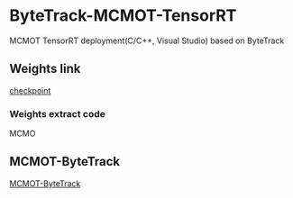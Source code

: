 # ByteTrack-MCMOT-TensorRT
MCMOT TensorRT deployment(C/C++, Visual Studio) based on ByteTrack

## Weights link
[checkpoint](https://pan.baidu.com/s/10HO98nJ5Sm_KXNi9EDW08w?pwd=MCMO)
### Weights extract code
MCMO


## MCMOT-ByteTrack
[MCMOT-ByteTrack](https://github.com/CaptainEven/MCMOT-ByteTrack)
